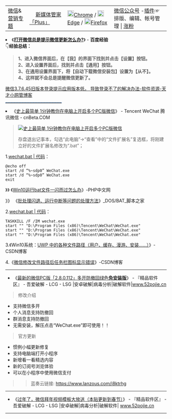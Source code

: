 <table><tr><td><a href="https://github.com/taoste/Hello-World/tree/master/Tools/Wechat/" title="微信">微信</a>&<a href="https://github.com/taoste/Hello-World/tree/master/eBook/%E5%BE%AE%E4%BF%A1%26%E8%90%A5%E9%94%80/" title="微信&营销">营销</a><a href="https://go.choong.net/welcome/" title="Welcome : 常用网页浏览器 - 扩展插件专题">专题</a>
	</td><td>
<img class="bottom"  src="https://xmt.cn/static/img/favicon.png" height="15" width="15" />
<a href="https://xmt.cn/" title="新媒体管家「Plus」-微信公众号-神器:微信排版、编辑、帐号管理，多账号同步管理">新媒体管家</a><a href="https://xmt.cn/plugin/download" title="新媒体管家「Plus」下载安装 - 微信排版、编辑、帐号管理 / 新媒体管家「Plus」是运行在网页浏览器端的插件">「Plus」</a></td>
     　　 <td> 
	    <a href="https://chrome.google.com/webstore/detail/%E6%96%B0%E5%AA%92%E4%BD%93%E7%AE%A1%E5%AE%B6/jicmnjcngcnfhgfggbdhlbjpcbadimaj?hl=zh-CN" title="新媒体管家 – Chrome 网上应用店 | 你现在可以将 [ Chrome Web Store ] 中的扩展插件添加到 “Microsoft Edge” "><img class="bottom"  src="https://go.choong.net/welcome/chrome-96x96.png" height="20" width="20" />Chrome</a>
	    / <a href="https://microsoftedge.microsoft.com/addons/detail/afljpghollbanbohmmonkjgjfakaabih?hl=zh-CN" title="新媒体管家 - Microsoft Edge Addons – Microsoft Edge 加载项 - 应用商店 | 你现在可以将 [ Chrome Web Store ] 中的扩展插件添加到 “Microsoft Edge” "><img class="bottom"  src="https://go.choong.net/welcome/edge-96x96.png" height="20" width="20" />Edge</a>
		/ <a href="https://addons.mozilla.org/zh-CN/firefox/addon/" title="未找到 ｜ 下载 🦊 Firefox 扩展（zh-CN）"><img class="bottom"  src="https://go.choong.net/welcome/firefox-32x32.ico" height="20" width="20" />Firefox</a>
	  </td> 
          <td style="text-align:left;">		
		<a href="https://mp.weixin.qq.com/" title="微信公众平台">微信公众号</a>
	        -<a href="https://github.com/taoste/Hello-World/raw/master/Tools/Wechat/%E6%96%B0%E5%AA%92%E4%BD%93%E7%AE%A1%E5%AE%B6_7_4_0__3.crx" title="【本地备份】Chrome浏览器插件手动安装">插件</a>☞ 排版、编辑、帐号管理 | 
		<a href="https://zhangfensir.com/" title="微信公众号吸粉平台_微信粉丝_快速加粉软件_推广微信公众号-涨粉先生
		 【新媒体管家】自2014年9月成立以来，一直专注于新媒体领域，
		致力于帮助媒体人解决新媒体运营、管理和变现的问题，累计用户已突破500万。
							  @上海政凯信息科技有限公司">涨粉</a>
	   </td>
      </tr> 
</table>    

<li>《<a href="https://jingyan.baidu.com/article/22a299b563de0bde18376a32.html" title="打开微信总是提示微信更新怎么办 - 百度经验"><strong>打开微信总是提示微信更新怎么办?</strong></a>》 - <strong>百度经验</strong></li>
👇<strong>经验总结：
<blockquote>
1、进入微信界面后，在【我】的界面下找到并点击【设置】按钮。<br> 
2、进入设置界面后，找到并点击【通用】按钮。 <br>
3、在通用设置界面下，将【自动下载微信安装包】设置为【从不】。 <br>
4、这样就不会总是提醒微信更新了。
</blockquote></strong>
<a href="https://qinyuanyang.com/post/419.html">
微信3.7.6.45旧版本登录提示应用版本低，
导致登录不了的解决办法-软件资源-天才小网管博客</a>
<hr style="height:1px;width:35%;border:none;border-top:1px dashed #0066CC;" />
<li>《<a href="https://www.cnbeta.com/articles/soft/897111.htm">史上最简单 1分钟教你在电脑上开启多个PC版微信</a>》 - Tencent WeChat 腾讯微信 - cnBeta.COM</li>  
<blockquote> 
	<p><a href="https://static.cnbetacdn.com/article/2019/1009/ba9bb9703e4eab3.jpg"><img src="https://camo.githubusercontent.com/e97934cac225e1410dd4ff792ec8c4ddb7ac8d1e/68747470733a2f2f7374617469632e636e6265746163646e2e636f6d2f61727469636c652f323031392f313030392f6261396262393730336534656162332e6a7067" title="史上最简单 1分钟教你在电脑上开启多个PC版微信"></a></p>
 存盘退出记事本，勾选“此电脑”→“查看”中的“文件扩展名”复选框，将刚建立好的文件扩展名修改为“.bat”；
</blockquote>

1.[wechat.bat | 代码](https://www.euweb.cn/archives/4999)：
```
@echo off
start /d “%~sdp0” WeChat.exe
start /d “%~sdp0” WeChat.exe
exit
```

》》 《[Win10运行bat文件一闪而过怎么办](https://www.php.cn/windows-443546.html)》-PHP中文网

》》 《[批处理闪退、运行中断等问题的处理方法](https://www.jb51.net/article/175814.htm)》_DOS/BAT_脚本之家


2.[wechat.bat | 代码](https://www.jianshu.com/p/a103897c9924)：
```
TASKKILL /F /IM wechat.exe
start "" "D:\Program Files (x86)\Tencent\WeChat\WeChat.exe"
start "" "D:\Program Files (x86)\Tencent\WeChat\WeChat.exe"
start "" "D:\Program Files (x86)\Tencent\WeChat\WeChat.exe"
```
3.《Win10系统：[UWP 中的各种文件路径（用户、缓存、漫游、安装……）](https://blog.csdn.net/weixin_34307464/article/details/86134613)》-CSDN博客

4.《[微信修改文件路径后任务栏图标显示错误](https://blog.csdn.net/sinat_32668567/article/details/70255963)》-CSDN博客

--------------------------------------------------------------------------------------------

- 《[最新的微信PC版「2.8.0.112」多开防撤回绿色**免安装版**](https://www.52pojie.cn/thread-1088591-1-1.html)》 - 『精品软件区』 - 吾爱破解 - LCG - LSG |安卓破解|病毒分析|破解软件|www.52pojie.cn 

> 修改介绍
* 支持微信多开
* 个人消息支持防撤回
* 群消息支持防撤回
* 无需安装，解压点击“WeChat.exe”即可使用！！

> 官方更新
* 惯例小幅更新修复
* 支持电脑端打开小程序
* 新增看一看精选内容
* 新的订阅号浏览体验
* 可以在小程序中使用微信支付


>>  蓝奏云链接:  https://www.lanzous.com/i8ktrhg

--------------------------------------------------------------------------------------------

- 《[过年了，微信拜年视频模板大放送（本贴更新到春节）](https://www.52pojie.cn/thread-1088394-1-1.html)》 - 『精品软件区』 - 吾爱破解 - LCG - LSG |安卓破解|病毒分析|破解软件| www.52pojie.cn  

--------------------------------------------------------------------------------------------
